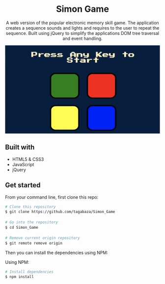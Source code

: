 <h1 align="center"> Simon Game</h1>

<p align="center">  
A web version of the popular electronic memory skill game. The application creates a sequence sounds and lights and requires to the user to repeat the sequence. 
Built using jQuery to simplify the applications DOM tree traversal and event handling.
</p>

<div>
  <img src="scrnshtSG.jpg"/>
</div>

## Built with
- HTML5 & CSS3
- JavaScript
- jQuery


## Get started

From your command line, first clone this repo:

```bash
# Clone this repository
$ git clone https://github.com/tagabaza/Simon_Game

# Go into the repository
$ cd Simon_Game

# Remove current origin repository
$ git remote remove origin
```

Then you can install the dependencies using NPM:

Using NPM:

```bash
# Install dependencies
$ npm install
```
